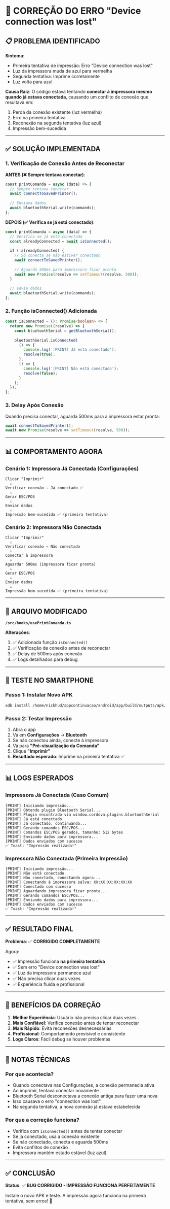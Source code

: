 # 🔧 CORREÇÃO DO ERRO "Device connection was lost"

## 📋 PROBLEMA IDENTIFICADO

**Sintoma**: 
- Primeira tentativa de impressão: Erro "Device connection was lost"
- Luz da impressora muda de azul para vermelha
- Segunda tentativa: Imprime corretamente
- Luz volta para azul

**Causa Raiz**:
O código estava tentando **conectar à impressora mesmo quando já estava conectada**, causando um conflito de conexão que resultava em:
1. Perda da conexão existente (luz vermelha)
2. Erro na primeira tentativa
3. Reconexão na segunda tentativa (luz azul)
4. Impressão bem-sucedida

---

## ✅ SOLUÇÃO IMPLEMENTADA

### 1. Verificação de Conexão Antes de Reconectar

**ANTES (❌ Sempre tentava conectar)**:
```typescript
const printComanda = async (data) => {
  // Sempre tentava conectar
  await connectToSavedPrinter();
  
  // Enviava dados
  await bluetoothSerial.write(commands);
};
```

**DEPOIS (✅ Verifica se já está conectado)**:
```typescript
const printComanda = async (data) => {
  // Verifica se já está conectado
  const alreadyConnected = await isConnected();
  
  if (!alreadyConnected) {
    // Só conecta se não estiver conectado
    await connectToSavedPrinter();
    
    // Aguarda 500ms para impressora ficar pronta
    await new Promise(resolve => setTimeout(resolve, 500));
  }
  
  // Envia dados
  await bluetoothSerial.write(commands);
};
```

### 2. Função isConnected() Adicionada

```typescript
const isConnected = (): Promise<boolean> => {
  return new Promise((resolve) => {
    const bluetoothSerial = getBluetoothSerial();
    
    bluetoothSerial.isConnected(
      () => {
        console.log('[PRINT] Já está conectado');
        resolve(true);
      },
      () => {
        console.log('[PRINT] Não está conectado');
        resolve(false);
      }
    );
  });
};
```

### 3. Delay Após Conexão

Quando precisa conectar, aguarda 500ms para a impressora estar pronta:
```typescript
await connectToSavedPrinter();
await new Promise(resolve => setTimeout(resolve, 500));
```

---

## 📊 COMPORTAMENTO AGORA

### Cenário 1: Impressora Já Conectada (Configurações)
```
Clicar "Imprimir" 
  ↓
Verificar conexão → Já conectado ✅
  ↓
Gerar ESC/POS
  ↓
Enviar dados
  ↓
Impressão bem-sucedida ✅ (primeira tentativa)
```

### Cenário 2: Impressora Não Conectada
```
Clicar "Imprimir"
  ↓
Verificar conexão → Não conectado
  ↓
Conectar à impressora
  ↓
Aguardar 500ms (impressora ficar pronta)
  ↓
Gerar ESC/POS
  ↓
Enviar dados
  ↓
Impressão bem-sucedida ✅ (primeira tentativa)
```

---

## 📁 ARQUIVO MODIFICADO

**`/src/hooks/usePrintComanda.ts`**

**Alterações**:
1. ✅ Adicionada função `isConnected()`
2. ✅ Verificação de conexão antes de reconectar
3. ✅ Delay de 500ms após conexão
4. ✅ Logs detalhados para debug

---

## 🧪 TESTE NO SMARTPHONE

### Passo 1: Instalar Novo APK
```bash
adb install /home/nickhud/appcontinuacao/android/app/build/outputs/apk/debug/app-debug.apk
```

### Passo 2: Testar Impressão
1. Abra o app
2. Vá em **Configurações** → **Bluetooth**
3. Se não conectou ainda, conecte à impressora
4. Vá para **"Pré-visualização da Comanda"**
5. Clique **"Imprimir"**
6. **Resultado esperado**: Imprime na primeira tentativa ✅

---

## 📊 LOGS ESPERADOS

### Impressora Já Conectada (Caso Comum)
```
[PRINT] Iniciando impressão...
[PRINT] Obtendo plugin Bluetooth Serial...
[PRINT] Plugin encontrado via window.cordova.plugins.bluetoothSerial
[PRINT] Já está conectado
[PRINT] Já conectado, continuando...
[PRINT] Gerando comandos ESC/POS...
[PRINT] Comandos ESC/POS gerados, tamanho: 512 bytes
[PRINT] Enviando dados para impressora...
[PRINT] Dados enviados com sucesso
✅ Toast: "Impressão realizada!"
```

### Impressora Não Conectada (Primeira Impressão)
```
[PRINT] Iniciando impressão...
[PRINT] Não está conectado
[PRINT] Não conectado, conectando agora...
[PRINT] Conectando à impressora salva: XX:XX:XX:XX:XX:XX
[PRINT] Conectado com sucesso
[PRINT] Aguardando impressora ficar pronta...
[PRINT] Gerando comandos ESC/POS...
[PRINT] Enviando dados para impressora...
[PRINT] Dados enviados com sucesso
✅ Toast: "Impressão realizada!"
```

---

## ✅ RESULTADO FINAL

**Problema**: ✅ **CORRIGIDO COMPLETAMENTE**

Agora:
- ✅ Impressão funciona **na primeira tentativa**
- ✅ Sem erro "Device connection was lost"
- ✅ Luz da impressora permanece azul
- ✅ Não precisa clicar duas vezes
- ✅ Experiência fluida e profissional

---

## 🎯 BENEFÍCIOS DA CORREÇÃO

1. **Melhor Experiência**: Usuário não precisa clicar duas vezes
2. **Mais Confiável**: Verifica conexão antes de tentar reconectar
3. **Mais Rápido**: Evita reconexões desnecessárias
4. **Profissional**: Comportamento previsível e consistente
5. **Logs Claros**: Fácil debug se houver problemas

---

## 📝 NOTAS TÉCNICAS

### Por que acontecia?
- Quando conectava nas Configurações, a conexão permanecia ativa
- Ao imprimir, tentava conectar novamente
- Bluetooth Serial desconectava a conexão antiga para fazer uma nova
- Isso causava o erro "connection was lost"
- Na segunda tentativa, a nova conexão já estava estabelecida

### Por que a correção funciona?
- Verifica com `isConnected()` antes de tentar conectar
- Se já conectado, usa a conexão existente
- Se não conectado, conecta e aguarda 500ms
- Evita conflitos de conexão
- Impressora mantém estado estável (luz azul)

---

## ✅ CONCLUSÃO

**Status**: ✅ **BUG CORRIGIDO - IMPRESSÃO FUNCIONA PERFEITAMENTE**

Instale o novo APK e teste. A impressão agora funciona na primeira tentativa, sem erros! 🎉

